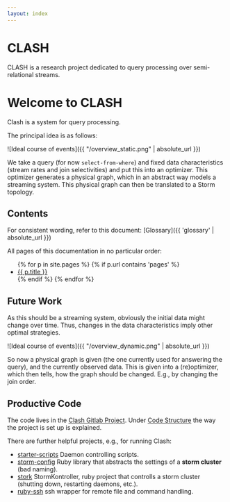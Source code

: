 ```yaml
---
layout: index
---
```


# CLASH

CLASH is a research project dedicated to query processing over semi-relational streams.

# Welcome to CLASH

Clash is a system for query processing.

The principal idea is as follows:

![Ideal course of events]({{ "/overview_static.png" | absolute_url }})

We take a query (for now `select-from-where`) and fixed data characteristics (stream rates and join selectivities) and put this into an optimizer.
This optimizer generates a physical graph, which in an abstract way models a streaming system. This physical graph can then be translated to a Storm topology.

## Contents

For consistent wording, refer to this document: [Glossary]({{ 'glossary' | absolute_url }})

All pages of this documentation in no particular order:

<ul>
{% for p in site.pages %}
{% if p.url contains 'pages' %}
<li><a href="{{ p.url | absolute_url }}">{{ p.title }}</a></li>
{% endif %}
{% endfor %}
</ul>

## Future Work

As this should be a streaming system, obviously the initial data might change over time. Thus, changes in the data characteristics imply other optimal strategies.

![Ideal course of events]({{ "/overview_dynamic.png" | absolute_url }})

So now a physical graph is given (the one currently used for answering the query), and the currently observed data. This is given into a (re)optimizer, which then tells, how the graph should be changed. E.g., by changing the join order.


## Productive Code

The code lives in the [Clash Gitlab Project](https://git.cs.uni-kl.de/clash/clash). Under [Code Structure](/pages/code_structure) the way the project is set up is explained.

There are further helpful projects, e.g., for running Clash:

* [starter-scripts](https://git.cs.uni-kl.de/clash/starter-scripts) Daemon controlling scripts.
* [storm-config](https://git.cs.uni-kl.de/clash/storm-config) Ruby library that abstracts the settings of a **storm cluster** (bad naming).
* [stork](https://git.cs.uni-kl.de/clash/stork) StormKontroller, ruby project that controlls a storm cluster (shutting down, restarting daemons, etc.).
* [ruby-ssh](https://git.cs.uni-kl.de/clash/ruby-ssh) ssh wrapper for remote file and command handling.